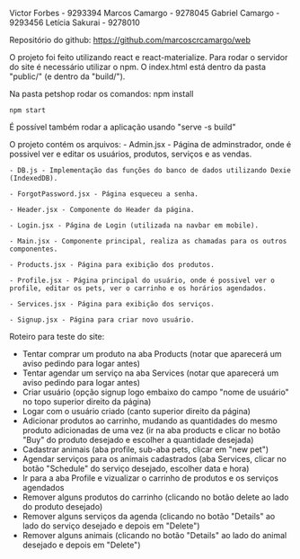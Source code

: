﻿Victor Forbes - 9293394
Marcos Camargo - 9278045
Gabriel Camargo - 9293456
Letícia Sakurai - 9278010

Repositório do github: https://github.com/marcoscrcamargo/web

O projeto foi feito utilizando react e react-materialize. Para rodar o servidor do site é necessário utilizar o npm. O index.html está dentro da pasta "public/" (e dentro da "build/").

Na pasta petshop rodar os comandos:
	npm install

	npm start

É possível também rodar a aplicação usando "serve -s build"

O projeto contém os arquivos:
	- Admin.jsx - Página de adminstrador, onde é possivel ver e editar os usuários, produtos, serviços e as vendas.

	- DB.js - Implementação das funções do banco de dados utilizando Dexie (IndexedDB).

	- ForgotPassword.jsx - Página esqueceu a senha.

	- Header.jsx - Componente do Header da página.

	- Login.jsx - Página de Login (utilizada na navbar em mobile).

	- Main.jsx - Componente principal, realiza as chamadas para os outros componentes.

	- Products.jsx - Página para exibição dos produtos.

	- Profile.jsx - Página principal do usuário, onde é possivel ver o profile, editar os pets, ver o carrinho e os horários agendados.

	- Services.jsx - Página para exibição dos serviços.

	- Signup.jsx - Página para criar novo usuário.

Roteiro para teste do site:

- Tentar comprar um produto na aba Products (notar que aparecerá um aviso pedindo para logar antes)
- Tentar agendar um serviço na aba Services (notar que aparecerá um aviso pedindo para logar antes)
- Criar usuário (opção signup logo embaixo do campo "nome de usuário" no topo superior direito da página)
- Logar com o usuário criado (canto superior direito da página)
- Adicionar produtos ao carrinho, mudando as quantidades do mesmo produto adicionadas de uma vez (ir na aba products e clicar no botão "Buy" do produto desejado e escolher a quantidade desejada)
- Cadastrar animais (aba profile, sub-aba pets, clicar em "new pet")
- Agendar serviços para os animais cadastrados (aba Services, clicar no botão "Schedule" do serviço desejado, escolher data e hora)
- Ir para a aba Profile e vizualizar o carrinho de produtos e os serviços agendados
- Remover alguns produtos do carrinho (clicando no botão delete ao lado do produto desejado)
- Remover alguns serviços da agenda (clicando no botão "Details" ao lado do serviço desejado e depois em "Delete")
- Remover alguns animais (clicando no botão "Details" ao lado do animal desejado e depois em "Delete")
